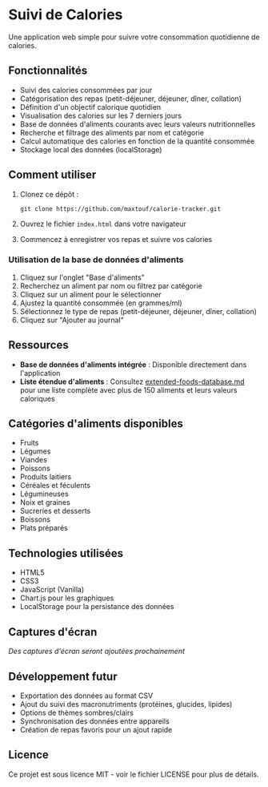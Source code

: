 # Suivi de Calories

Une application web simple pour suivre votre consommation quotidienne de calories.

## Fonctionnalités

- Suivi des calories consommées par jour
- Catégorisation des repas (petit-déjeuner, déjeuner, dîner, collation)
- Définition d'un objectif calorique quotidien
- Visualisation des calories sur les 7 derniers jours
- Base de données d'aliments courants avec leurs valeurs nutritionnelles
- Recherche et filtrage des aliments par nom et catégorie
- Calcul automatique des calories en fonction de la quantité consommée
- Stockage local des données (localStorage)

## Comment utiliser

1. Clonez ce dépôt :
   ```
   git clone https://github.com/maxtouf/calorie-tracker.git
   ```

2. Ouvrez le fichier `index.html` dans votre navigateur

3. Commencez à enregistrer vos repas et suivre vos calories

### Utilisation de la base de données d'aliments

1. Cliquez sur l'onglet "Base d'aliments"
2. Recherchez un aliment par nom ou filtrez par catégorie
3. Cliquez sur un aliment pour le sélectionner
4. Ajustez la quantité consommée (en grammes/ml)
5. Sélectionnez le type de repas (petit-déjeuner, déjeuner, dîner, collation)
6. Cliquez sur "Ajouter au journal"

## Ressources

- **Base de données d'aliments intégrée** : Disponible directement dans l'application
- **Liste étendue d'aliments** : Consultez [extended-foods-database.md](extended-foods-database.md) pour une liste complète avec plus de 150 aliments et leurs valeurs caloriques

## Catégories d'aliments disponibles

- Fruits
- Légumes
- Viandes
- Poissons
- Produits laitiers
- Céréales et féculents
- Légumineuses
- Noix et graines
- Sucreries et desserts
- Boissons
- Plats préparés

## Technologies utilisées

- HTML5
- CSS3
- JavaScript (Vanilla)
- Chart.js pour les graphiques
- LocalStorage pour la persistance des données

## Captures d'écran

*Des captures d'écran seront ajoutées prochainement*

## Développement futur

- Exportation des données au format CSV
- Ajout du suivi des macronutriments (protéines, glucides, lipides)
- Options de thèmes sombres/clairs
- Synchronisation des données entre appareils
- Création de repas favoris pour un ajout rapide

## Licence

Ce projet est sous licence MIT - voir le fichier LICENSE pour plus de détails.